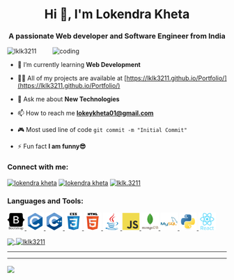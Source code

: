 <h1 align="center">Hi 👋, I'm Lokendra Kheta</h1>
<h3 align="center">A passionate Web developer and Software Engineer from India</h3>


<img align="right" alt="coding" width="400" src="https://user-images.githubusercontent.com/55389276/140866485-8fb1c876-9a8f-4d6a-98dc-08c4981eaf70.gif">
<p align="left"> <img src="https://komarev.com/ghpvc/?username=lklk3211&label=Profile%20views&color=0e75b6&style=flat" alt="lklk3211" /> </p>

- 🌱 I’m currently learning **Web Development**

- 👨‍💻 All of my projects are available at [https://lklk3211.github.io/Portfolio/](https://lklk3211.github.io/Portfolio/)

- 💬 Ask me about **New Technologies**

- 📫 How to reach me **lokeykheta01@gmail.com**

- 🎮 Most used line of code `git commit -m "Initial Commit"`

- ⚡ Fun fact **I am funny😎**

<h3 align="left">Connect with me:</h3>
<p align="left">
<a href="https://www.linkedin.com/in/lokendra-kheta-86336b202/" target="blank"><img align="center" src="https://raw.githubusercontent.com/rahuldkjain/github-profile-readme-generator/master/src/images/icons/Social/linked-in-alt.svg" alt="lokendra kheta" height="30" width="40" /></a>
<a href="https://fb.com/lokendra kheta" target="blank"><img align="center" src="https://raw.githubusercontent.com/rahuldkjain/github-profile-readme-generator/master/src/images/icons/Social/facebook.svg" alt="lokendra kheta" height="30" width="40" /></a>
<a href="https://instagram.com/lklk.3211" target="blank"><img align="center" src="https://raw.githubusercontent.com/rahuldkjain/github-profile-readme-generator/master/src/images/icons/Social/instagram.svg" alt="lklk.3211" height="30" width="40" /></a>
</p>

<h3 align="left">Languages and Tools:</h3>
<p align="left"><a href="https://getbootstrap.com" target="_blank" rel="noreferrer"> <img src="https://raw.githubusercontent.com/devicons/devicon/master/icons/bootstrap/bootstrap-plain-wordmark.svg" alt="bootstrap" width="40" height="40"/> </a> <a href="https://www.cprogramming.com/" target="_blank" rel="noreferrer"> <img src="https://raw.githubusercontent.com/devicons/devicon/master/icons/c/c-original.svg" alt="c" width="40" height="40"/> </a> <a href="https://www.w3schools.com/cpp/" target="_blank" rel="noreferrer"> <img src="https://raw.githubusercontent.com/devicons/devicon/master/icons/cplusplus/cplusplus-original.svg" alt="cplusplus" width="40" height="40"/> </a> <a href="https://www.w3schools.com/css/" target="_blank" rel="noreferrer"> <img src="https://raw.githubusercontent.com/devicons/devicon/master/icons/css3/css3-original-wordmark.svg" alt="css3" width="40" height="40"/> </a>  <a href="https://www.w3.org/html/" target="_blank" rel="noreferrer"> <img src="https://raw.githubusercontent.com/devicons/devicon/master/icons/html5/html5-original-wordmark.svg" alt="html5" width="40" height="40"/> </a> <a href="https://www.java.com" target="_blank" rel="noreferrer"> <img src="https://raw.githubusercontent.com/devicons/devicon/master/icons/java/java-original.svg" alt="java" width="40" height="40"/> </a> <a href="https://developer.mozilla.org/en-US/docs/Web/JavaScript" target="_blank" rel="noreferrer"> <img src="https://raw.githubusercontent.com/devicons/devicon/master/icons/javascript/javascript-original.svg" alt="javascript" width="40" height="40"/> </a> <a href="https://www.mongodb.com/" target="_blank" rel="noreferrer"> <img src="https://raw.githubusercontent.com/devicons/devicon/master/icons/mongodb/mongodb-original-wordmark.svg" alt="mongodb" width="40" height="40"/> </a> <a href="https://www.mysql.com/" target="_blank" rel="noreferrer"> <img src="https://raw.githubusercontent.com/devicons/devicon/master/icons/mysql/mysql-original-wordmark.svg" alt="mysql" width="40" height="40"/> </a> <a href="https://www.python.org" target="_blank" rel="noreferrer"> <img src="https://raw.githubusercontent.com/devicons/devicon/master/icons/python/python-original.svg" alt="python" width="40" height="40"/> </a> <a href="https://reactjs.org/" target="_blank" rel="noreferrer"> <img src="https://raw.githubusercontent.com/devicons/devicon/master/icons/react/react-original-wordmark.svg" alt="react" width="40" height="40"/> </a> </p>





<a href="https://github.com/lklk3211">
  
  <img align="center" width="49%" src="https://github-readme-stats.vercel.app/api?username=lklk3211&show_icons=true&theme=radical" />
  <img align="center" width="49%" src="https://github-readme-streak-stats.herokuapp.com/?user=lklk3211&" alt="lklk3211" />
</a>


<hr>
<hr>
<a href="https://github.com/lklk3211">
  <img align="center"  src="https://github-readme-stats.vercel.app/api/top-langs/?username=lklk3211&langs_count=8"/>
 
  
</a>

